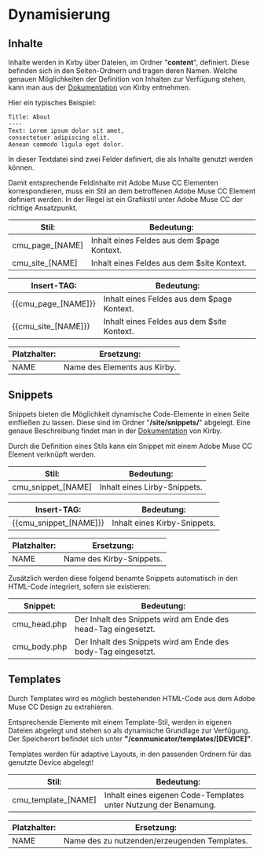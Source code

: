 # Dynamisierung

## Inhalte
Inhalte werden in Kirby über Dateien, im Ordner "**content**", definiert. Diese befinden sich in den Seiten-Ordnern und tragen deren Namen. Welche genauen Möglichkeiten der Definition von Inhalten zur Verfügung stehen, kann man aus der [Dokumentation](https://getkirby.com/docs/content) von Kirby entnehmen.

Hier ein typisches Beispiel:
```
Title: About
----
Text: Lorem ipsum dolor sit amet,
consectetuer adipiscing elit.
Aenean commodo ligula eget dolor.
```
In dieser Textdatei sind zwei Felder definiert, die als Inhalte genutzt werden können.

Damit entsprechende Feldinhalte mit Adobe Muse CC Elementen korrespondieren, muss ein Stil an dem betroffenen Adobe Muse CC Element definiert werden. In der Regel ist ein Grafikstil unter Adobe Muse CC der richtige Ansatzpunkt.

| Stil: | Bedeutung: |
| --- | --- |
| cmu\_page\_[NAME] | Inhalt eines Feldes aus dem $page Kontext. |
| cmu\_site\_[NAME] | Inhalt eines Feldes aus dem $site Kontext. |
  
| Insert-TAG: | Bedeutung: |
| --- | --- |
| \{\{cmu\_page\_[NAME]\}\} | Inhalt eines Feldes aus dem $page Kontext. |
| \{\{cmu\_site\_[NAME]\}\} | Inhalt eines Feldes aus dem $site Kontext. |

| Platzhalter: | Ersetzung: |
| --- | --- |
| NAME | Name des Elements aus Kirby. |

## Snippets
Snippets bieten die Möglichkeit dynamische Code-Elemente in einen Seite einfließen zu lassen. Diese sind im Ordner "**/site/snippets/**" abgelegt. Eine genaue Beschreibung findet man in der [Dokumentation](https://getkirby.com/docs/templates/snippets) von Kirby.

Durch die Definition eines Stils kann ein Snippet mit einem Adobe Muse CC Element verknüpft werden.

| Stil: | Bedeutung: |
| --- | --- |
| cmu\_snippet\_[NAME] | Inhalt eines Lirby-Snippets. |

| Insert-TAG: | Bedeutung: |
| --- | --- |
| \{\{cmu\_snippet\_[NAME]\}\} | Inhalt eines Kirby-Snippets. |

| Platzhalter: | Ersetzung: |
| --- | --- |
| NAME | Name des Kirby-Snippets. |

Zusätzlich werden diese folgend benamte Snippets automatisch in den HTML-Code integriert, sofern sie existieren:

| Snippet: | Bedeutung: |
| --- | --- |
| cmu\_head.php | Der Inhalt des Snippets wird am Ende des head-Tag eingesetzt. |
| cmu\_body.php | Der Inhalt des Snippets wird am Ende des body-Tag eingesetzt. |

## Templates
Durch Templates wird es möglich bestehenden HTML-Code aus dem Adobe Muse CC Design zu extrahieren.

Entsprechende Elemente mit einem Template-Stil, werden in eigenen Dateien abgelegt und stehen so als dynamische Grundlage zur Verfügung. Der Speicherort befindet sich unter **"/conmunicator/templates/[DEVICE]"**. 

Templates werden für adaptive Layouts, in den passenden Ordnern für das genutzte Device abgelegt!

| Stil: | Bedeutung: |
| --- | --- |
| cmu\_template\_[NAME] | Inhalt eines eigenen Code-Templates unter Nutzung der Benamung.|

| Platzhalter: | Ersetzung: |
| --- | --- |
| NAME | Name des zu nutzenden/erzeugenden Templates. |


